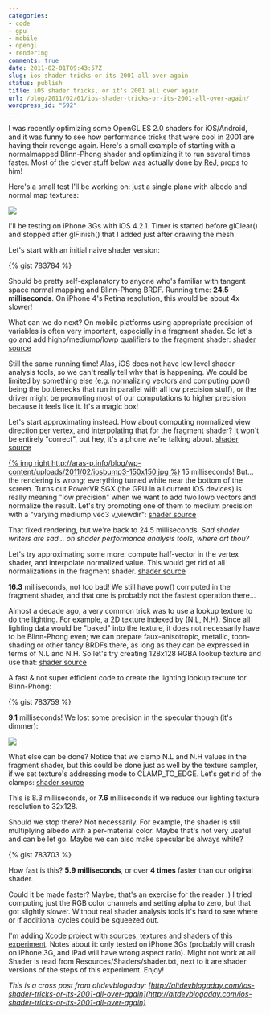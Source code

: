 ```yaml
---
categories:
- code
- gpu
- mobile
- opengl
- rendering
comments: true
date: 2011-02-01T09:43:57Z
slug: ios-shader-tricks-or-its-2001-all-over-again
status: publish
title: iOS shader tricks, or it's 2001 all over again
url: /blog/2011/02/01/ios-shader-tricks-or-its-2001-all-over-again/
wordpress_id: "592"
---
```


I was recently optimizing some OpenGL ES 2.0 shaders for iOS/Android, and it was funny to see how performance tricks that were cool in 2001 are having their revenge again. Here's a small example of starting with a normalmapped Blinn-Phong shader and optimizing it to run several times faster. Most of the clever stuff below was actually done by [ReJ](http://twitter.com/#!/__ReJ__), props to him!

Here's a small test I'll be working on: just a single plane with albedo and normal map textures:

[![](http://aras-p.info/blog/wp-content/uploads/2011/02/iosbump1-150x150.jpg)](http://aras-p.info/blog/wp-content/uploads/2011/02/iosbump1.jpg)

I'll be testing on iPhone 3Gs with iOS 4.2.1. Timer is started before glClear() and stopped after glFinish() that I added just after drawing the mesh.

Let's start with an initial naive shader version:

{% gist 783784 %}

Should be pretty self-explanatory to anyone who's familiar with tangent space normal mapping and Blinn-Phong BRDF. Running time: **24.5 milliseconds**. On iPhone 4's Retina resolution, this would be about 4x slower!

What can we do next? On mobile platforms using appropriate precision of variables is often very important, especially in a fragment shader. So let's go and add highp/mediump/lowp qualifiers to the fragment shader: [shader source](https://gist.github.com/783703/05e78340b12739e853ce031bd0388430ea95f2a6)

Still the same running time! Alas, iOS does not have low level shader analysis tools, so we can't really tell why that is happening. We could be limited by something else (e.g. normalizing vectors and computing pow() being the bottlenecks that run in parallel with all low precision stuff), or the driver might be promoting most of our computations to higher precision because it feels like it. It's a magic box!

Let's start approximating instead. How about computing normalized view direction per vertex, and interpolating that for the fragment shader? It won't be entirely "correct", but hey, it's a phone we're talking about. [shader source](https://gist.github.com/783703/1e4fd0daa384d308d125a748985e8e203e49625a)

[{% img right http://aras-p.info/blog/wp-content/uploads/2011/02/iosbump3-150x150.jpg %}](http://aras-p.info/blog/wp-content/uploads/2011/02/iosbump3.jpg)
15 milliseconds! But... the rendering is wrong; everything turned white near the bottom of the screen. Turns out PowerVR SGX (the GPU in all current iOS devices) is really meaning "low precision" when we want to add two lowp vectors and normalize the result. Let's try promoting one of them to medium precision with a "varying mediump vec3 v_viewdir": [shader source](https://gist.github.com/783703/591eb83dacaae3840cc4e4d3d8b95a4fc3abdd65)

That fixed rendering, but we're back to 24.5 milliseconds. _Sad shader writers are sad... oh shader performance analysis tools, where art thou?_

Let's try approximating some more: compute half-vector in the vertex shader, and interpolate normalized value. This would get rid of all normalizations in the fragment shader. [shader source](https://gist.github.com/783703/6360c2912b860aa30415e5120ef147169274cd71)

**16.3** milliseconds, not too bad! We still have pow() computed in the fragment shader, and that one is probably not the fastest operation there...

Almost a decade ago, a very common trick was to use a lookup texture to do the lighting. For example, a 2D texture indexed by (N.L, N.H). Since all lighting data would be "baked" into the texture, it does not necessarily have to be Blinn-Phong even; we can prepare faux-anisotropic, metallic, toon-shading or other fancy BRDFs there, as long as they can be expressed in terms of N.L and N.H. So let's try creating 128x128 RGBA lookup texture and use that: [shader source](https://gist.github.com/783703/87f1cf5529d644cab16123550e809e9f7598f4f3)

A fast & not super efficient code to create the lighting lookup texture for Blinn-Phong:

{% gist 783759 %}


**9.1** milliseconds! We lost some precision in the specular though (it's dimmer):

[![](http://aras-p.info/blog/wp-content/uploads/2011/02/iosbump6-150x150.jpg)](http://aras-p.info/blog/wp-content/uploads/2011/02/iosbump6.jpg)

What else can be done? Notice that we clamp N.L and N.H values in the fragment shader, but this could be done just as well by the texture sampler, if we set texture's addressing mode to CLAMP_TO_EDGE. Let's get rid of the clamps: [shader source](https://gist.github.com/783703/e24a2475fded83d2196372c8092a0d8de80a98eb)

This is 8.3 milliseconds, or **7.6** milliseconds if we reduce our lighting texture resolution to 32x128.

Should we stop there? Not necessarily. For example, the shader is still multiplying albedo with a per-material color. Maybe that's not very useful and can be let go. Maybe we can also make specular be always white?

{% gist 783703 %}


How fast is this? **5.9 milliseconds**, or over **4 times** faster than our original shader.

Could it be made faster? Maybe; that's an exercise for the reader :) I tried computing just the RGB color channels and setting alpha to zero, but that got slightly slower. Without real shader analysis tools it's hard to see where or if additional cycles could be squeezed out.

I'm adding [Xcode project with sources, textures and shaders of this experiment](http://aras-p.info/blog/wp-content/uploads/2011/02/iOSShaderPerf.zip). Notes about it: only tested on iPhone 3Gs (probably will crash on iPhone 3G, and iPad will have wrong aspect ratio). Might not work at all! Shader is read from Resources/Shaders/shader.txt, next to it are shader versions of the steps of this experiment. Enjoy!

_This is a cross post from altdevblogaday: [http://altdevblogaday.com/ios-shader-tricks-or-its-2001-all-over-again](http://altdevblogaday.com/ios-shader-tricks-or-its-2001-all-over-again)_
